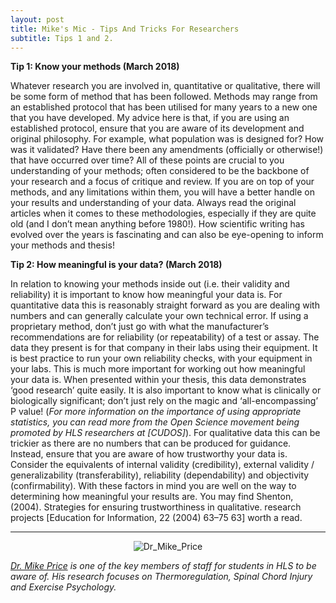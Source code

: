 ```yaml
---
layout: post
title: Mike's Mic - Tips And Tricks For Researchers
subtitle: Tips 1 and 2.
---
```


**Tip 1: Know your methods (March 2018)**

Whatever research you are involved in, quantitative or qualitative, there will be some form of method that has been followed. Methods may range from an established protocol that has been utilised for many years to a new one that you have developed. My advice here is that, if you are using an established protocol, ensure that you are aware of its development and original philosophy. For example, what population was is designed for? How was it validated? Have there been any amendments (officially or otherwise!) that have occurred over time? All of these points are crucial to you understanding of your methods; often considered to be the backbone of your research and a focus of critique and review.
If you are on top of your methods, and any limitations within them, you will have a better handle on your results and understanding of your data. Always read the original articles when it comes to these methodologies, especially if they are quite old (and I don’t mean anything before 1980!). How scientific writing has evolved over the years is fascinating and can also be eye-opening to inform your methods and thesis!


**Tip 2: How meaningful is your data? (March 2018)**

In relation to knowing your methods inside out (i.e. their validity and reliability) it is important to know how meaningful your data is. For quantitative data this is reasonably straight forward as you are dealing with numbers and can generally calculate your own technical error. If using a proprietary method, don’t just go with what the manufacturer’s recommendations are for reliability (or repeatability) of a test or assay. The data they present is for that company in their labs using their equipment. It is best practice to run your own reliability checks, with your equipment in your labs. This is much more important for working out how meaningful your data is. When presented within your thesis, this data demonstrates ‘good research’ quite easily. It is also important to know what is clinically or biologically significant; don’t just rely on the magic and ‘all-encompassing’ P value! (*For more information on the importance of using appropriate statistics, you can read more from the Open Science movement being promoted by HLS researchers at [CUDOS]*). For qualitative data this can be trickier as there are no numbers that can be produced for guidance. Instead, ensure that you are aware of how trustworthy your data is. Consider the equivalents of internal validity (credibility), external validity / generalizability (transferability), reliability (dependability) and objectivity (confirmability). With these factors in mind you are well on the way to determining how meaningful your results are. You may find Shenton, (2004). Strategies for ensuring trustworthiness in qualitative. research projects [Education for Information, 22 (2004) 63–75 63] worth a read.

___
<center>
  <img src = "https://pureportal.coventry.ac.uk/files-asset/47628/photo.jpeg" alt="Dr_Mike_Price"/>
</center>


*[Dr. Mike Price](https://pureportal.coventry.ac.uk/en/persons/mike-price) is one of the key members of staff for students in HLS to be aware of. His research focuses on Thermoregulation, Spinal Chord Injury and Exercise Psychology.*
